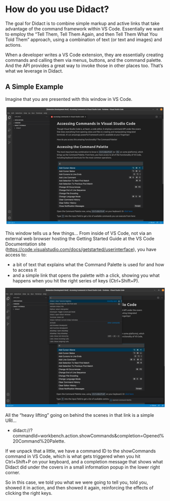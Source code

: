 # How do you use Didact?

The goal for Didact is to combine simple markup and active links that take advantage of the command framework within VS Code. Essentially we want to employ the “Tell Them, Tell Them Again, and then Tell Them What You Told Them” approach, using a combination of text (or text and images) and actions. 

When a developer writes a VS Code extension, they are essentially creating commands and calling them via menus, buttons, and the command palette. And the API provides a great way to invoke those in other places too. That’s what we leverage in Didact.

## A Simple Example

Imagine that you are presented with this window in VS Code. 

![Didact Window image with Command Palette Example](Images/didact-view-command-palette-example.png "Didact Window with Command Palette Example")

This window tells us a few things… From inside of VS Code, not via an external web browser hosting the Getting Started Guide at the VS Code Documentation site (https://code.visualstudio.com/docs/getstarted/userinterface), you have access to:

* a bit of text that explains what the Command Palette is used for and how to access it
* and a simple link that opens the palette with a click, showing you what happens when you hit the right series of keys (Ctrl+Shift+P).

![Didact Window image with Command Palette Example Where Command Palette is Open](Images/didact-view-command-palette-example2.png "Didact Window with Command Palette Example with Command Palette Open")

All the “heavy lifting” going on behind the scenes in that link is a simple URI…

* didact://?commandId=workbench.action.showCommands&completion=Opened%20Command%20Palette.

If we unpack that a little, we have a command ID to the showCommands command in VS Code, which is what gets triggered when you hit Ctrl+Shift+P on your keyboard, and a completion message that shows what Didact did under the covers in a small information popup in the lower right corner. 

So in this case, we told you what we were going to tell you, told you, showed it in action, and then showed it again, reinforcing the effects of clicking the right keys.
